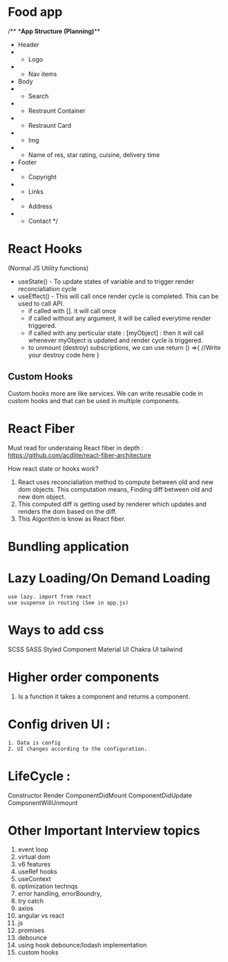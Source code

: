 # Food app

/\*\* \***App Structure (Planning)**\*\*

- Header
- - Logo
- - Nav items
- Body
- - Search
- - Restraunt Container
- - Restraunt Card
- - Img
- - Name of res, star rating, cuisine, delivery time
- Footer
- - Copyright
- - Links
- - Address
- - Contact
    \*/

# React Hooks

(Normal JS Utility functions)

- useState() - To update states of variable and to trigger render reconcialiation cycle
- useEffect() - This will call once render cycle is completed. This can be used to call API.
  - if called with []. it will call once
  - if called without any argument, it will be called everytime render triggered.
  - if called with any perticular state : [myObject] : then it will call whenever myObject is updated and render cycle is triggered.
  - to unmount (destroy) subscriptions, we can use return () =>{ //Write your destroy code here }

## Custom Hooks

Custom hooks more are like services. We can write reusable code in custom hooks and that can be used in multiple components.

# React Fiber

Must read for understaing React fiber in depth :
https://github.com/acdlite/react-fiber-architecture

How react state or hooks work?

1. React uses reconcialiation method to compute between old and new dom objects. This computation means, Finding diff between old and new dom object.
2. This computed diff is getting used by renderer which updates and renders the dom based on the diff.
3. This Algorithm is know as React fiber.

# Bundling application

# Lazy Loading/On Demand Loading

    use lazy. import from react
    use suspense in routing (See in app.js)

# Ways to add css

SCSS
SASS
Styled Component
Material UI
Chakra UI
tailwind

# Higher order components

1. Is a function it takes a component and returns a component.

# Config driven UI :

    1. Data is config
    2. UI changes according to the configuration.

# LifeCycle :

Constructor
Render
ComponentDidMount
ComponentDidUpdate
ComponentWillUnmount

# Other Important Interview topics

1. event loop
2. virtual dom
3. v6 features
4. useRef hooks
5. useContext
6. optimization technqs
7. error handling, errorBoundry,
8. try catch
9. axios
10. angular vs react
11. js
12. promises
13. debounce
14. using hook debounce/lodash implementation
15. custom hooks
